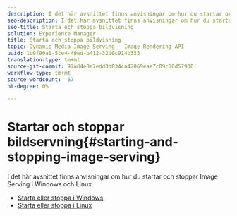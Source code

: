 ```yaml
---
description: I det här avsnittet finns anvisningar om hur du startar och stoppar Image Serving i Windows och Linux.
seo-description: I det här avsnittet finns anvisningar om hur du startar och stoppar Image Serving i Windows och Linux.
seo-title: Starta och stoppa bildvisning
solution: Experience Manager
title: Starta och stoppa bildvisning
topic: Dynamic Media Image Serving - Image Rendering API
uuid: 1b9f90a1-5ce4-49ed-b412-32d0c914b333
translation-type: tm+mt
source-git-commit: 97a84e8e7edd3d834ca42069eae7c09c00d57938
workflow-type: tm+mt
source-wordcount: '67'
ht-degree: 0%

---
```



# Startar och stoppar bildservning{#starting-and-stopping-image-serving}

I det här avsnittet finns anvisningar om hur du startar och stoppar Image Serving i Windows och Linux.

* [Starta eller stoppa i Windows](t-startstop-windows.md)
* [Starta eller stoppa i Linux](t-startstop-linux.md)
